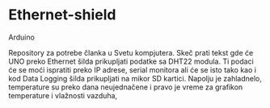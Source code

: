 # Ethernet-shield
Arduino

Repository za potrebe članka u Svetu kompjutera.
Skeč prati tekst gde će UNO preko Ethernet šilda prikupljati podatke sa DHT22 modula. Ti podaci će se moći ispratiti preko IP adrese, serial monitora ali će se isto tako kao i kod Data Logging šilda prikupljati na mikor SD kartici. Napolju je zahladnelo, temperature su preko dana neujednačene i pravo je vreme za grafikon temperature i vlažnosti vazduha,
